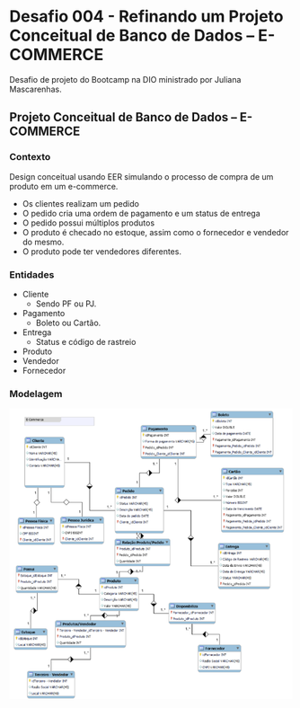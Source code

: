 # Desafio 004 - Refinando um Projeto Conceitual de Banco de Dados – E-COMMERCE
Desafio de projeto do Bootcamp na DIO ministrado por Juliana Mascarenhas.

## Projeto Conceitual de Banco de Dados – E-COMMERCE
### Contexto
Design conceitual usando EER simulando o processo de compra de um produto em um e-commerce.
- Os clientes realizam um pedido
- O pedido cria uma ordem de pagamento e um status de entrega
- O pedido possui múltiplos produtos
- O produto é  checado no estoque, assim como o fornecedor e vendedor do mesmo.
- O produto pode ter vendedores diferentes.

### Entidades
- Cliente
  - Sendo PF ou PJ.
- Pagamento
  - Boleto ou Cartão.
-  Entrega
   -  Status e código de rastreio
-  Produto
-  Vendedor
-  Fornecedor

### Modelagem
![Modelagem](ModelagemE-Commerce.png)
